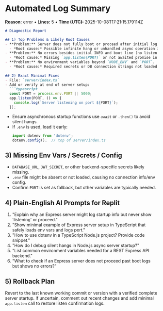 # Automated Log Summary

**Reason:** error • **Lines:** 5 • **Time (UTC):** 2025-10-08T17:21:15.179114Z

<!-- fingerprint:1ef18ea35c86 -->

```markdown
# Diagnostic Report

## 1) Top Problems & Likely Root Causes
- **Problem:** Server does not fully boot or proceed after initial log.
  - *Root cause:* Possible infinite hang or unhandled async operation in `server/index.ts`.
- **Problem:** No errors besides initial INFO and boot line (no listen confirmation).
  - *Root cause:* Missing `app.listen(PORT)` or not awaited promise in Express setup.
- **Problem:** No environment variables beyond `NODE_ENV` and `PORT`.
  - *Root cause:* Required secrets or DB connection strings not loaded or missing `.env` config.
  
## 2) Exact Minimal Fixes
- File: `server/index.ts`
- Add or verify at end of server setup:
  ```typescript
  const PORT = process.env.PORT || 5000;
  app.listen(PORT, () => {
    console.log(`Server listening on port ${PORT}`);
  });
  ```
- Ensure asynchronous startup functions use `await` or `.then()` to avoid silent hangs.
- If `.env` is used, load it early:
  ```typescript
  import dotenv from 'dotenv';
  dotenv.config();  // top of server/index.ts
  ```

## 3) Missing Env Vars / Secrets / Config
- `DATABASE_URL`, `JWT_SECRET`, or other backend-specific secrets likely missing.
- `.env` file might be absent or not loaded, causing no connection info/env config.
- Confirm `PORT` is set as fallback, but other variables are typically needed.

## 4) Plain-English AI Prompts for Replit
1. "Explain why an Express server might log startup info but never show 'listening' or proceed."
2. "Show minimal example of Express server setup in TypeScript that safely loads env vars and logs port."
3. "How to use dotenv in a TypeScript Node.js project? Provide code snippet."
4. "How do I debug silent hangs in Node.js async server startup?"
5. "List common environment variables needed for a REST Express API backend."
6. "What to check if an Express server does not proceed past boot logs but shows no errors?"

## 5) Rollback Plan
Revert to the last known working commit or version with a verified complete server startup. If uncertain, comment out recent changes and add minimal `app.listen` call to restore listen confirmation logs.
```
